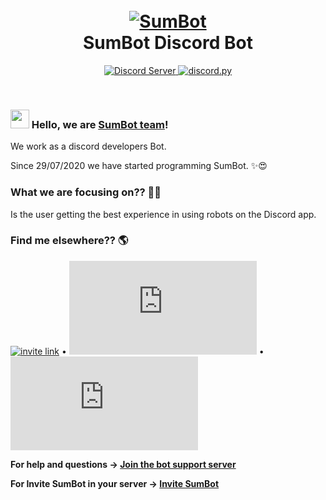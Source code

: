 
<h1 align="center">
  <br>
  <a href="ot"https://github.com/SumBot/SumB><img src="http://i8.ae/LS3bM" alt="SumBot"></a>
  <br>
  SumBot Discord Bot
  <br>
</h1>


<p align="center">
  <a href="https://discord.gg/WGEbtCuFbj">
    <img src="https://discordapp.com/api/guilds/740565704553791528/widget.png?style=shield" alt="Discord Server">
  </a>
  <a href="https://github.com/Rapptz/discord.py/">
     <img src="https://img.shields.io/badge/discord-py-blue.svg" alt="discord.py">
  </a>
</p>
<br>

### <img src="https://media.giphy.com/media/hvRJCLFzcasrR4ia7z/giphy.gif" width="30px"> Hello, we are [SumBot team](https://discord.com/api/oauth2/authorize?client_id=738120633430573176&permissions=8&scope=bot)!

We work as a discord developers Bot.

Since 29/07/2020 we have started programming SumBot. ✨😍

### What we are focusing on?? 👨‍💻

Is the user getting the best experience in using robots on the Discord app.

### Find me elsewhere?? 🌎

[![invite link](https://img.shields.io/discord/740565704553791528)](https://www.linkedin.com/in/diogorodrigues02/) • [![discors.py](https://img.shields.io/pypi/v/discord.py)](https://discordpy.readthedocs.io/en/latest/api.html) • ![PyPI - Python Version](https://img.shields.io/pypi/pyversions/discord.py)


**For help and questions -> [Join the bot support server](https://discord.gg/WGEbtCuFbj)**

**For Invite SumBot in your server -> [Invite SumBot](https://discord.com/oauth2/authorize?client_id=738120633430573176&scope=bot&permissions=8)**
